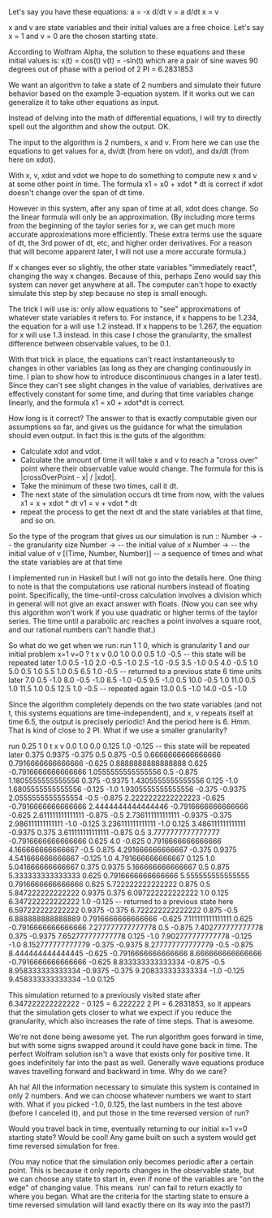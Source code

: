 Let's say you have these equations:
a = -x
d/dt v = a
d/dt x = v

x and v are state variables and their initial values are a free choice.
Let's say x = 1 and v = 0 are the chosen starting state.

According to Wolfram Alpha, the solution to these equations and these initial values is:
x(t) =  cos(t)
v(t) = -sin(t)
  which are a pair of sine waves 90 degrees out of phase with a period of 2 PI = 6.2831853
  
We want an algorithm to take a state of 2 numbers and simulate their future behavior
based on the example 3-equation system. If it works out we can generalize it to take other
equations as input.

Instead of delving into the math of differential equations, I will try to directly spell out
the algorithm and show the output. OK.

The input to the algorithm is 2 numbers, x and v. From here we can use the equations to get
values for a, dv/dt (from here on vdot), and dx/dt (from here on xdot).

With x, v, xdot and vdot we hope to do something to compute new x and v at some other point
in time. The formula x1 = x0 + xdot * dt is correct if xdot doesn't change over the span of dt time.

However in this system, after any span of time at all, xdot does change. So the linear formula
will only be an approximation. (By including more terms from the beginning of the taylor series for x,
we can get much more accurate approximations more efficiently. These extra terms use the square of dt,
the 3rd power of dt, etc, and higher order derivatives. For a reason that will become apparent later,
I will not use a more accurate formula.)

If x changes ever so slightly, the other state variables "immediately react", changing the way x changes.
Because of this, perhaps Zeno would say this system can never get anywhere at all. The computer can't
hope to exactly simulate this step by step because no step is small enough.

The trick I will use is: only allow equations to "see" approximations of whatever state variables it
refers to. For instance, if x happens to be 1.234, the equation for a will use 1.2 instead. If x happens
to be 1.267, the equation for x will use 1.3 instead. In this case I chose the granularity, the smallest
difference between observable values, to be 0.1.

With that trick in place, the equations can't react instantaneously to changes in other variables (as long
as they are changing continuously in time. I plan to show how to introduce discontinuous changes in a
later test). Since they can't see slight changes in the value of variables, derivatives are effectively
constant for some time, and during that time variables change linearly, and the formula x1 = x0 + xdot*dt
is correct.

How long is it correct? The answer to that is exactly computable given our assumptions so far, and gives
us the guidance for what the simulation should even output. In fact this is the guts of the algorithm:

- Calculate xdot and vdot.
- Calculate the amount of time it will take x and v to reach a "cross over" point where their
  observable value would change. The formula for this is |crossOverPoint - x| / |xdot|.
- Take the minimum of these two times, call it dt.
- The next state of the simulation occurs dt time from now, with the values
  x1 = x + xdot * dt
  v1 = v + vdot * dt
- repeat the process to get the next dt and the state variables at that time, and so on.

So the type of the program that gives us our simulation is
run ::
  Number -> -- the granularity size
  Number -> -- the initial value of x
  Number -> -- the initial value of v
  [(Time, Number, Number)] -- a sequence of times and what the state variables are at that time

I implemented run in Haskell but I will not go into the details here. One thing to note is that
the computations use rational numbers instead of floating point. Specifically, the time-until-cross
calculation involves a division which in general will not give an exact answer with floats.
(Now you can see why this algorithm won't work if you use quadratic or higher terms of the
taylor series. The time until a parabolic arc reaches a point involves a square root, and our
rational numbers can't handle that.)

So what do we get when we run: run 1 1 0, which is granularity 1 and our initial problem x=1 v=0 ?
    t     x     v
  0.0   1.0   0.0
  0.5   1.0  -0.5   -- this state will be repeated later
  1.0   0.5  -1.0
  2.0  -0.5  -1.0
  2.5  -1.0  -0.5
  3.5  -1.0   0.5
  4.0  -0.5   1.0
  5.0   0.5   1.0
  5.5   1.0   0.5
  6.5   1.0  -0.5   -- returned to a previous state 6 time units later
  7.0   0.5  -1.0
  8.0  -0.5  -1.0
  8.5  -1.0  -0.5
  9.5  -1.0   0.5
 10.0  -0.5   1.0
 11.0   0.5   1.0
 11.5   1.0   0.5
 12.5   1.0  -0.5   -- repeated again
 13.0   0.5  -1.0
 14.0  -0.5  -1.0

Since the algorithm completely depends on the two state variables (and not t, this systems
equations are time-independent), and x, v repeats itself at time 6.5, the output is precisely
periodic! And the period here is 6. Hmm. That is kind of close to 2 PI. What if we use a
smaller granularity?

run 0.25 1 0
                   t                    x                    v
                 0.0                  1.0                  0.0
               0.125                  1.0               -0.125   -- this state will be repeated later
               0.375               0.9375               -0.375
                 0.5                0.875                 -0.5
  0.6666666666666666   0.7916666666666666               -0.625
  0.8888888888888888                0.625  -0.7916666666666666
  1.0555555555555556                  0.5               -0.875
  1.1805555555555556                0.375              -0.9375
  1.4305555555555556                0.125                 -1.0
  1.6805555555555556               -0.125                 -1.0
  1.9305555555555556               -0.375              -0.9375
  2.0555555555555554                 -0.5               -0.875
  2.2222222222222223               -0.625  -0.7916666666666666
  2.4444444444444446  -0.7916666666666666               -0.625
   2.611111111111111               -0.875                 -0.5
   2.736111111111111              -0.9375               -0.375
   2.986111111111111                 -1.0               -0.125
   3.236111111111111                 -1.0                0.125
   3.486111111111111              -0.9375                0.375
   3.611111111111111               -0.875                  0.5
  3.7777777777777777  -0.7916666666666666                0.625
                 4.0               -0.625   0.7916666666666666
   4.166666666666667                 -0.5                0.875
   4.291666666666667               -0.375               0.9375
   4.541666666666667               -0.125                  1.0
   4.791666666666667                0.125                  1.0
   5.041666666666667                0.375               0.9375
   5.166666666666667                  0.5                0.875
   5.333333333333333                0.625   0.7916666666666666
   5.555555555555555   0.7916666666666666                0.625
   5.722222222222222                0.875                  0.5
   5.847222222222222               0.9375                0.375
   6.097222222222222                  1.0                0.125
   6.347222222222222                  1.0               -0.125    -- returned to a previous state here
   6.597222222222222               0.9375               -0.375
   6.722222222222222                0.875                 -0.5
   6.888888888888889   0.7916666666666666               -0.625
   7.111111111111111                0.625  -0.7916666666666666
   7.277777777777778                  0.5               -0.875
   7.402777777777778                0.375              -0.9375
   7.652777777777778                0.125                 -1.0
   7.902777777777778               -0.125                 -1.0
   8.152777777777779               -0.375              -0.9375
   8.277777777777779                 -0.5               -0.875
   8.444444444444445               -0.625  -0.7916666666666666
   8.666666666666666  -0.7916666666666666               -0.625
   8.833333333333334               -0.875                 -0.5
   8.958333333333334              -0.9375               -0.375
   9.208333333333334                 -1.0               -0.125
   9.458333333333334                 -1.0                0.125
   
   
This simulation returned to a previously visited state after 6.347222222222222 - 0.125 = 6.222222
2 PI = 6.2831853, so it appears that the simulation gets closer to what we expect if you
reduce the granularity, which also increases the rate of time steps. That is awesome.
  
We're not done being awesome yet. The run algorithm goes forward in time, but with some signs
swapped around it could have gone back in time. The perfect Wolfram solution isn't a wave that
exists only for positive time. It goes indefinitely far into the past as well. Generally wave
equations produce waves travelling forward and backward in time. Why do we care?
  
Ah ha! All the information necessary to simulate this system is contained in only 2 numbers.
And we can choose whatever numbers we want to start with. What if you picked -1.0, 0.125,
the last numbers in the test above (before I canceled it), and put those in the time reversed
version of run?
  
Would you travel back in time, eventually returning to our initial x=1 v=0 starting state?
Would be cool! Any game built on such a system would get time reversed simulation for free.

(You may notice that the simulation only becomes periodic after a certain point. This is
because it only reports changes in the observable state, but we can choose any state to
start in, even if none of the variables are "on the edge" of changing value. This means `run'
can fail to return exactly to where you began. What are the criteria for the starting state
to ensure a time reversed simulation will land exactly there on its way into the past?)
